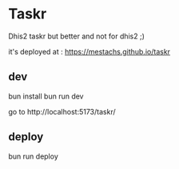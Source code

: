 # Taskr


Dhis2 taskr but better and not for dhis2 ;)

it's deployed at : https://mestachs.github.io/taskr


## dev

bun install
bun run dev

go to http://localhost:5173/taskr/


## deploy

bun run deploy